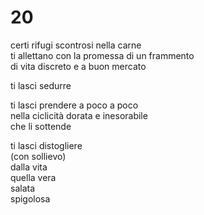 # 20

certi rifugi scontrosi nella carne  
ti allettano con la promessa di un frammento  
di vita discreto e a buon mercato

ti lasci sedurre

ti lasci prendere a poco a poco  
nella ciclicità dorata e inesorabile  
che li sottende

ti lasci distogliere  
(con sollievo)  
dalla vita  
quella vera  
salata  
spigolosa

